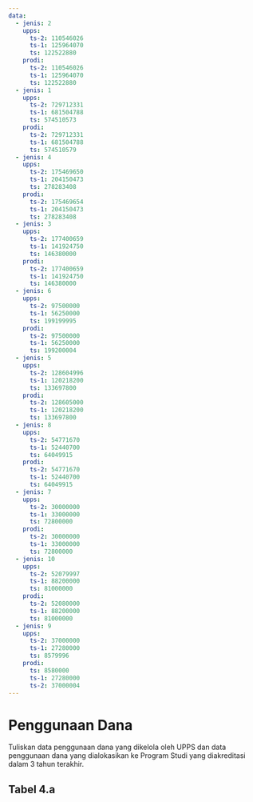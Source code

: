 ```yaml
---
data:
  - jenis: 2
    upps:
      ts-2: 110546026
      ts-1: 125964070
      ts: 122522880
    prodi:
      ts-2: 110546026
      ts-1: 125964070
      ts: 122522880
  - jenis: 1
    upps:
      ts-2: 729712331
      ts-1: 681504788
      ts: 574510573
    prodi:
      ts-2: 729712331
      ts-1: 681504788
      ts: 574510579
  - jenis: 4
    upps:
      ts-2: 175469650
      ts-1: 204150473
      ts: 278283408
    prodi:
      ts-2: 175469654
      ts-1: 204150473
      ts: 278283408
  - jenis: 3
    upps:
      ts-2: 177400659
      ts-1: 141924750
      ts: 146380000
    prodi:
      ts-2: 177400659
      ts-1: 141924750
      ts: 146380000
  - jenis: 6
    upps:
      ts-2: 97500000
      ts-1: 56250000
      ts: 199199995
    prodi:
      ts-2: 97500000
      ts-1: 56250000
      ts: 199200004
  - jenis: 5
    upps:
      ts-2: 128604996
      ts-1: 120218200
      ts: 133697800
    prodi:
      ts-2: 128605000
      ts-1: 120218200
      ts: 133697800
  - jenis: 8
    upps:
      ts-2: 54771670
      ts-1: 52440700
      ts: 64049915
    prodi:
      ts-2: 54771670
      ts-1: 52440700
      ts: 64049915
  - jenis: 7
    upps:
      ts-2: 30000000
      ts-1: 33000000
      ts: 72800000
    prodi:
      ts-2: 30000000
      ts-1: 33000000
      ts: 72800000
  - jenis: 10
    upps:
      ts-2: 52079997
      ts-1: 88200000
      ts: 81000000
    prodi:
      ts-2: 52080000
      ts-1: 88200000
      ts: 81000000
  - jenis: 9
    upps:
      ts-2: 37000000
      ts-1: 27280000
      ts: 8579996
    prodi:
      ts: 8580000
      ts-1: 27280000
      ts-2: 37000004
---
```


<script setup>
import { useData } from "vitepress"
import Tabel from '../components/tabel-4a.vue'

const { frontmatter } = useData()
</script>

# Penggunaan Dana

Tuliskan data penggunaan dana yang dikelola oleh UPPS dan data penggunaan dana yang dialokasikan ke Program Studi yang diakreditasi dalam 3 tahun terakhir.

## Tabel 4.a

<Tabel :data="frontmatter.data" />
